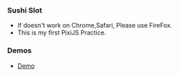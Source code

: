 ### Sushi Slot
* If doesn't work on Chrome,Safari, Please use FireFox.
* This is my first PixiJS Practice.

### Demos
* [Demo](http://JaewooNam.github.io/practice-slot-machine-pixi/index.html)
